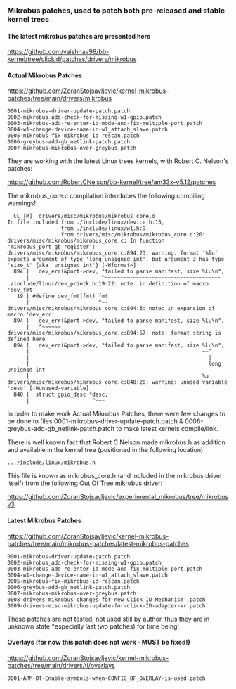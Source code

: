### Mikrobus patches, used to patch both pre-released and stable kernel trees

#### The latest mikrobus patches are presented here
https://github.com/vaishnav98/bb-kernel/tree/clickid/patches/drivers/mikrobus

#### Actual Mikrobus Patches
https://github.com/ZoranStojsavljevic/kernel-mikrobus-patches/tree/main/drivers/mikrobus

	0001-mikrobus-driver-update-patch.patch
	0002-mikrobus_add-check-for-missing-w1-gpio.patch
	0003-mikrobus-add-re-enter-id-mode-and-fix-multiple-port.patch
	0004-w1-change-device-name-in-w1_attach_slave.patch
	0005-mikrobus-fix-mikrobus-id-rescan.patch
	0006-greybus-add-gb_netlink-patch.patch
	0007-mikrobus-mikrobus-over-greybus.patch

They are working with the latest Linux trees kernels, with Robert C. Nelson's patches:

https://github.com/RobertCNelson/bb-kernel/tree/am33x-v5.12/patches

The mikrobus_core.c compilation introduces the following compiling warnings!

	  CC [M]  drivers/misc/mikrobus/mikrobus_core.o
	In file included from ./include/linux/device.h:15,
	                 from ./include/linux/w1.h:9,
	                 from drivers/misc/mikrobus/mikrobus_core.c:20:
	drivers/misc/mikrobus/mikrobus_core.c: In function 'mikrobus_port_gb_register':
	drivers/misc/mikrobus/mikrobus_core.c:894:23: warning: format '%lu' expects argument of type 'long unsigned int', but argument 3 has type 'size_t' {aka 'unsigned int'} [-Wformat=]
	  894 |   dev_err(&port->dev, "failed to parse manifest, size %lu\n",
	      |                       ^~~~~~~~~~~~~~~~~~~~~~~~~~~~~~~~~~~~~~
	./include/linux/dev_printk.h:19:22: note: in definition of macro 'dev_fmt'
	   19 | #define dev_fmt(fmt) fmt
	      |                      ^~~
	drivers/misc/mikrobus/mikrobus_core.c:894:3: note: in expansion of macro 'dev_err'
	  894 |   dev_err(&port->dev, "failed to parse manifest, size %lu\n",
	      |   ^~~~~~~
	drivers/misc/mikrobus/mikrobus_core.c:894:57: note: format string is defined here
	  894 |   dev_err(&port->dev, "failed to parse manifest, size %lu\n",
	      |                                                       ~~^
	      |                                                         |
	      |                                                         long unsigned int
	      |                                                       %u
	drivers/misc/mikrobus/mikrobus_core.c:840:20: warning: unused variable 'desc' [-Wunused-variable]
	  840 |  struct gpio_desc *desc;
	      |                    ^~~~

In order to make work Actual Mikrobus Patches, there were few changes to be done to
files 0001-mikrobus-driver-update-patch.patch & 0006-greybus-add-gb_netlink-patch.patch
to make latest kernels compile/link.

There is well known fact that Robert C Nelson made mikrobus.h as addition and
available in the kernel tree (positioned in the following location):

	.../include/linux/mikrobus.h

This file is known as mikrobus_core.h (and included in the mikrobus driver itself)
from the following Out Of Tree mikrobus driver:

https://github.com/ZoranStojsavljevic/experimental_mikrobus/tree/mikrobusv3

#### Latest Mikrobus Patches
https://github.com/ZoranStojsavljevic/kernel-mikrobus-patches/tree/main/mikrobus-patches/latest-mikrobus-patches

	0001-mikrobus-driver-update-patch.patch
	0002-mikrobus_add-check-for-missing-w1-gpio.patch
	0003-mikrobus-add-re-enter-id-mode-and-fix-multiple-port.patch
	0004-w1-change-device-name-in-w1_attach_slave.patch
	0005-mikrobus-fix-mikrobus-id-rescan.patch
	0006-greybus-add-gb_netlink-patch.patch
	0007-mikrobus-mikrobus-over-greybus.patch
	0008-drivers-mikrobus-changes-for-new-Click-ID-Mechanism-.patch
	0009-drivers-misc-mikrobus-update-for-click-ID-adapter-wr.patch

These patches are not tested, not used still by author, thus they are in unknown
state *especially last two patches) for time being!

#### Overlays (for now this patch does not work - MUST be fixed!)
https://github.com/ZoranStojsavljevic/kernel-mikrobus-patches/tree/main/drivers/ti/overlays

	0001-ARM-DT-Enable-symbols-when-CONFIG_OF_OVERLAY-is-used.patch
